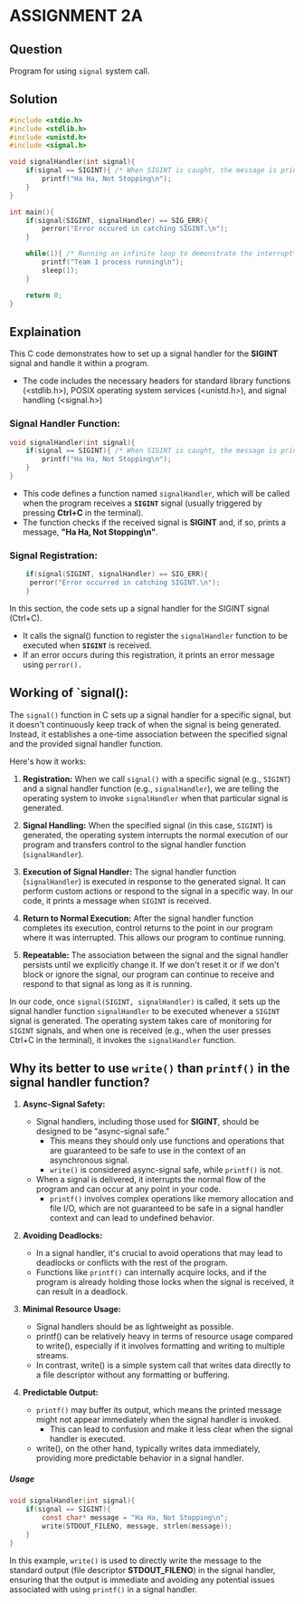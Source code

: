 # ASSIGNMENT 2A
## Question
Program for using `signal` system call.

## Solution

```c
#include <stdio.h>
#include <stdlib.h>
#include <unistd.h>
#include <signal.h>

void signalHandler(int signal){
    if(signal == SIGINT){ /* When SIGINT is caught, the message is printed*/
        printf("Ha Ha, Not Stopping\n");
	}
}

int main(){
    if(signal(SIGINT, signalHandler) == SIG_ERR){
        perror("Error occured in catching SIGINT.\n");
    }

    while(1){ /* Running an infinite loop to demonstrate the interrupt*/
        printf("Team 1 process running\n");
        sleep(1);
    }

    return 0;
}
```

## Explaination
This C code demonstrates how to set up a signal handler for the **SIGINT** signal and handle it within a program.

- The code includes the necessary headers for standard library functions (<stdlib.h>), POSIX operating system services (<unistd.h>), and signal handling (<signal.h>)

### Signal Handler Function:

```c
void signalHandler(int signal){
    if(signal == SIGINT){ /* When SIGINT is caught, the message is printed*/
        printf("Ha Ha, Not Stopping\n");
    }
}
```
- This code defines a function named `signalHandler`, which will be called when the program receives a **`SIGINT`** signal (usually triggered by pressing **Ctrl+C** in the terminal). 
- The function checks if the received signal is **SIGINT** and, if so, prints a message, **"Ha Ha, Not Stopping\n"**.

### Signal Registration:

```c
    if(signal(SIGINT, signalHandler) == SIG_ERR){
     perror("Error occurred in catching SIGINT.\n");
    }
```
In this section, the code sets up a signal handler for the SIGINT signal (Ctrl+C). 
- It calls the signal() function to register the `signalHandler` function to be executed when **`SIGINT`** is received. 
- If an error occurs during this registration, it prints an error message using `perror().`

## Working of `signal():
The `signal()` function in C sets up a signal handler for a specific signal, but it doesn't continuously keep track of when the signal is being generated. Instead, it establishes a one-time association between the specified signal and the provided signal handler function.

Here's how it works:

1. **Registration:** When we call `signal()` with a specific signal (e.g., `SIGINT`) and a signal handler function (e.g., `signalHandler`), we are telling the operating system to invoke `signalHandler` when that particular signal is generated.

2. **Signal Handling:** When the specified signal (in this case, `SIGINT`) is generated, the operating system interrupts the normal execution of our program and transfers control to the signal handler function (`signalHandler`).

3. **Execution of Signal Handler:** The signal handler function (`signalHandler`) is executed in response to the generated signal. It can perform custom actions or respond to the signal in a specific way. In our code, it prints a message when `SIGINT` is received.

4. **Return to Normal Execution:** After the signal handler function completes its execution, control returns to the point in our program where it was interrupted. This allows our program to continue running.

5. **Repeatable:** The association between the signal and the signal handler persists until we explicitly change it. If we don't reset it or if we don't block or ignore the signal, our program can continue to receive and respond to that signal as long as it is running.

In our code, once `signal(SIGINT, signalHandler)` is called, it sets up the signal handler function `signalHandler` to be executed whenever a `SIGINT` signal is generated. The operating system takes care of monitoring for `SIGINT` signals, and when one is received (e.g., when the user presses Ctrl+C in the terminal), it invokes the `signalHandler` function.

## Why its better to use `write()` than `printf()` in the signal handler  function?
1. **Async-Signal Safety:** 
    - Signal handlers, including those used for **SIGINT**, should be designed to be "async-signal safe." 
        - This means they should only use functions and operations that are guaranteed to be safe to use in the context of an asynchronous signal. 
        - `write()` is considered async-signal safe, while `printf()` is not. 
    - When a signal is delivered, it interrupts the normal flow of the program and can occur at any point in your code. 
        - `printf()` involves complex operations like memory allocation and file I/O, which are not guaranteed to be safe in a signal handler context and can lead to undefined behavior.

2. **Avoiding Deadlocks:** 
    - In a signal handler, it's crucial to avoid operations that may lead  to deadlocks or conflicts with the rest of the program. 
    - Functions like `printf()` can internally acquire locks, and if the program is already holding those locks when the signal is received, it can result in a deadlock.

3. **Minimal Resource Usage:** 
    - Signal handlers should be as lightweight as possible. 
    - printf() can be relatively heavy in terms of resource usage compared to write(), especially if it involves formatting and writing to multiple streams. 
    - In contrast, write() is a simple system call that writes data directly to a file descriptor without any formatting or buffering.

4. **Predictable Output:**
    - `printf()` may buffer its output, which means the printed message might not appear immediately when the signal handler is invoked. 
        - This can lead to confusion and make it less clear when the signal handler is executed. 
    - write(), on the other hand, typically writes data immediately, providing more predictable behavior in a signal handler.

##### Usage
```c
void signalHandler(int signal){
    if(signal == SIGINT){
        const char* message = "Ha Ha, Not Stopping\n";
        write(STDOUT_FILENO, message, strlen(message));
    }
}
```
In this example, `write()` is used to directly write the message to the standard output (file descriptor **STDOUT_FILENO**) in the signal handler, ensuring that the output is immediate and avoiding any potential issues associated with using `printf()` in a signal handler.

